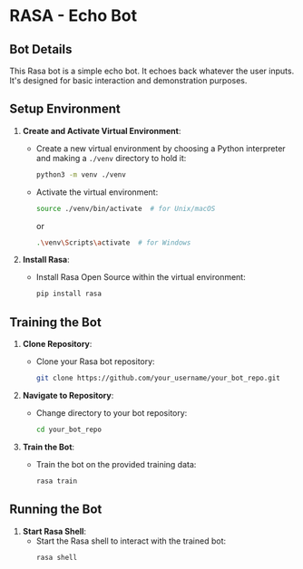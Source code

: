 # RASA - Echo Bot

## Bot Details
This Rasa bot is a simple echo bot. It echoes back whatever the user inputs. It's designed for basic interaction and demonstration purposes.

## Setup Environment

1. **Create and Activate Virtual Environment**: 
   - Create a new virtual environment by choosing a Python interpreter and making a `./venv` directory to hold it:
     ```bash
     python3 -m venv ./venv
     ```

   - Activate the virtual environment:
     ```bash
     source ./venv/bin/activate  # for Unix/macOS
     ```
     or
     ```bash
     .\venv\Scripts\activate  # for Windows
     ```

2. **Install Rasa**: 
   - Install Rasa Open Source within the virtual environment:
     ```bash
     pip install rasa
     ```

## Training the Bot

1. **Clone Repository**: 
   - Clone your Rasa bot repository:
     ```bash
     git clone https://github.com/your_username/your_bot_repo.git
     ```

2. **Navigate to Repository**: 
   - Change directory to your bot repository:
     ```bash
     cd your_bot_repo
     ```

3. **Train the Bot**: 
   - Train the bot on the provided training data:
     ```bash
     rasa train
     ```

## Running the Bot

1. **Start Rasa Shell**: 
   - Start the Rasa shell to interact with the trained bot:
     ```bash
     rasa shell
     ```
